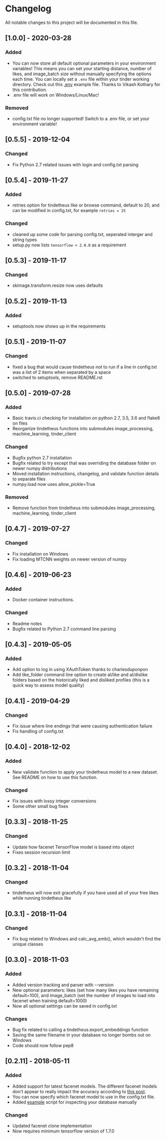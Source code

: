 # Changelog
All notable changes to this project will be documented in this file.

## [1.0.0] - 2020-03-28
### Added
- You can now store all default optional parameters in your environment variables! This means you can set your starting distance, number of likes, and image_batch size without manually specifying the options each time. You can locally set a `.env` file within your tinder working directory. Check out this [.env](https://github.com/cjekel/tindetheus/blob/master/.env.example) example file. Thanks to Vikash Kothary for this contribution.
- .env file will work on Windows/Linux/Mac!
### Removed
- config.txt file no longer supported! Switch to a .env file, or set your environment variable!

## [0.5.5] - 2019-12-04
### Changed
- Fix Python 2.7 related issues with login and config.txt parsing

## [0.5.4] - 2019-11-27
### Added
- retries option for tindetheus like or browse command, default to 20, and can be modified in config.txt, for example ```retries = 25```
### Changed
- cleaned up some code for parsing config.txt, seperated interger and string types
- setup.py now lists ```tensorflow < 2.0.0``` as a requirement

## [0.5.3] - 2019-11-17
### Changed
- skimage.transform.resize now uses defaults

## [0.5.2] - 2019-11-13
### Added
- setuptools now shows up in the requirements

## [0.5.1] - 2019-11-07
### Changed
- fixed a bug that would cause tindetheus not to run if a line in config.txt was a list of 2 items when separated by a space
- switched to setuptools, remove README.rst

## [0.5.0] - 2019-07-28
### Added
- Basic travis.ci checking for installation on python 2.7, 3.5, 3.6 and flake8 on files
- Reorganize tindetheus functions into submodules image_processing, machine_learning, tinder_client
### Changed
- Bugfix python 2.7 installation
- Bugfix related to try except that was overriding the database folder on newer numpy distributions
- Moved installation instructions, changelog, and validate function details to separate files
- numpy.load now uses allow_pickle=True
### Removed
- Remove function from tindetheus into submodules image_processing, machine_learning, tinder_client

## [0.4.7] - 2019-07-27
### Changed
- Fix installation on Windows
- Fix loading MTCNN weights on newer version of numpy

## [0.4.6] - 2019-06-23
### Added
- Docker container instructions.
### Changed
- Readme notes 
- Bugfix related to Python 2.7 command line parsing

## [0.4.3] - 2019-05-05
### Added
- Add option to log in using XAuthToken thanks to charlesduponpon
- Add like_folder command line option to create al/like and al/dislike folders based on the historically liked and disliked profiles (this is a quick way to assess model quality)

## [0.4.1] - 2019-04-29
### Changed
- Fix issue where line endings that were causing authentication failure
- Fix handling of config.txt

## [0.4.0] - 2018-12-02
### Added
- New validate function to apply your tindetheus model to a new dataset. See README on how to use this function.
### Changed
- Fix issues with lossy integer conversions
- Some other small bug fixes

## [0.3.3] - 2018-11-25
### Changed
- Update how facenet TensorFlow model is based into object
- Fixes session recursion limit

## [0.3.2] - 2018-11-04
### Changed
- tindetheus will now exit gracefully if you have used all of your free likes while running tindetheus like

## [0.3.1] - 2018-11-04
### Changed
- Fix bug related to Windows and calc_avg_emb(), which wouldn't find the unique classes

## [0.3.0] - 2018-11-03
### Added
- Added version tracking and parser with --version
- New optional parameters: likes (set how many likes you have remaining default=100), and image_batch (set the number of images to load into facenet when training default=1000)
- Now all optional settings can be saved in config.txt
### Changes
- Bug fix related to calling a tindetheus.export_embeddings function
- Saving the same filename in your database no longer bombs out on Windows
- Code should now follow pep8

## [0.2.11] - 2018-05-11
### Added
- Added support for latest facenet models. The different facenet models don't appear to really impact the accuracy according to [this post](https://jekel.me/2018/512_vs_128_facenet_embedding_application_in_Tinder_data/).
- You can now specify which facenet model to use in the config.txt file.
- Added [example](https://github.com/cjekel/tindetheus/blob/master/examples/open_database.py) script for inspecting your database manually
### Changed
- Updated facenet clone implementation
- Now requires minimum tensorflow version of 1.7.0
